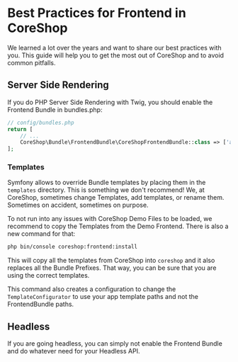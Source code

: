 # Best Practices for Frontend in CoreShop

We learned a lot over the years and want to share our best practices with you. This guide will help you to get the most 
out of CoreShop and to avoid common pitfalls.

## Server Side Rendering
If you do PHP Server Side Rendering with Twig, you should enable the Frontend Bundle in bundles.php:

```php
// config/bundles.php
return [
    // ...
    CoreShop\Bundle\FrontendBundle\CoreShopFrontendBundle::class => ['all' => true],
];
```

### Templates
Symfony allows to override Bundle templates by placing them in the `templates` directory. This is something we don't recommend!
We, at CoreShop, sometimes change Templates, add templates, or rename them. Sometimes on accident, sometimes on purpose.

To not run into any issues with CoreShop Demo Files to be loaded, we recommend to copy the Templates from the Demo Frontend.
There is also a new command for that:

```bash
php bin/console coreshop:frontend:install
```

This will copy all the templates from CoreShop into `coreshop` and it also replaces all the Bundle Prefixes. That way, you
can be sure that you are using the correct templates.

This command also creates a configuration to change the `TemplateConfigurator` to use your app template paths and not the
FrontendBundle paths.

## Headless
If you are going headless, you can simply not enable the Frontend Bundle and do whatever need for your Headless API.